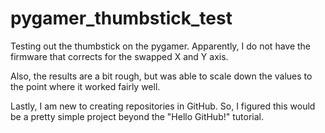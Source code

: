 # pygamer_thumbstick_test
Testing out the thumbstick on the pygamer.  Apparently, I do not have the firmware that corrects for the swapped X and Y axis.

Also, the results are a bit rough, but was able to scale down the values to the point where it worked fairly well.

Lastly, I am new to creating repositories in GitHub.  So, I figured this would be a pretty simple project beyond the "Hello GitHub!" tutorial.
